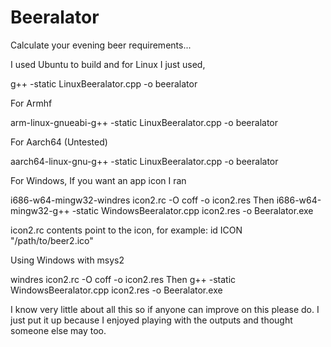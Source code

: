 # Beeralator
Calculate your evening beer requirements...

I used Ubuntu to build and for Linux I just used,

g++ -static LinuxBeeralator.cpp -o beeralator

For Armhf

arm-linux-gnueabi-g++ -static LinuxBeeralator.cpp -o beeralator

For Aarch64 (Untested)

aarch64-linux-gnu-g++ -static LinuxBeeralator.cpp -o beeralator

For Windows, If you want an app icon I ran

i686-w64-mingw32-windres icon2.rc -O coff -o icon2.res 
Then
i686-w64-mingw32-g++ -static WindowsBeeralator.cpp icon2.res -o Beeralator.exe

icon2.rc contents point to the icon, for example: id ICON "/path/to/beer2.ico" 
 
Using Windows with msys2 
 
windres icon2.rc -O coff -o icon2.res 
Then 
g++ -static WindowsBeeralator.cpp icon2.res -o Beeralator.exe 
 
I know very little about all this so if anyone can improve on this please do.
I just put it up because I enjoyed playing with the outputs and thought someone
else may too.





